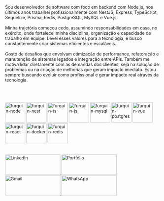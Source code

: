   <p text-align="center" >
              Sou desenvolvedor de software com foco em backend com Node.js, nos últimos anos trabalhei profissionalmente com NestJS, Express, TypeScript, Sequelize, Prisma, Redis, PostgreSQL, MySQL e Vue.js. 
              <br />
              <br />
              Minha trajetória começou cedo, assumindo responsabilidades em casa, no exército, onde fortalecei minha disciplina, organização e capacidade de trabalho em equipe. Levei esses valores para a tecnologia, e busco constantemente criar sistemas eficientes e escaláveis.
              <br />
              <br />
              Gosto de desafios que envolvam otimização de performance, refatoração e manutenção de sistemas legados e integração entre APIs. Também me motiva lidar diretamente com as demandas dos clientes, seja na solução de problemas ou na criação de melhorias que geram impacto imediato. Estou sempre buscando evoluir como profissional e gerar impacto real através da tecnologia.
              <br />
              <br />
  </p>
<div class="competencias">
  <br><br>
  <div>
    <img height="65" width="65" alt="furquin-node" src="https://cdn.jsdelivr.net/gh/devicons/devicon/icons/nodejs/nodejs-original-wordmark.svg" />
    <img height="65" width="65" alt="furquin-nest" src="https://cdn.jsdelivr.net/gh/devicons/devicon/icons/nestjs/nestjs-original-wordmark.svg" />
    <img height="65" width="65" alt="furquin-ts" src="https://cdn.jsdelivr.net/gh/devicons/devicon/icons/typescript/typescript-plain.svg" />
    <img height="65" width="65" alt="furquin-js" src="https://cdn.jsdelivr.net/gh/devicons/devicon/icons/javascript/javascript-plain.svg" />
    <img height="65" width="65" alt="furquin-mysql" src="https://cdn.jsdelivr.net/gh/devicons/devicon/icons/mysql/mysql-original-wordmark.svg" />
    <img height="65" width="65" alt="furquin-postgres" src="https://cdn.jsdelivr.net/gh/devicons/devicon/icons/postgresql/postgresql-original-wordmark.svg" />
    <img height="65" width="65" alt="furquin-vue" src="https://cdn.jsdelivr.net/gh/devicons/devicon/icons/vuejs/vuejs-original-wordmark.svg" />          
    <img height="65" width="65" alt="furquin-react" src="https://cdn.jsdelivr.net/gh/devicons/devicon/icons/react/react-original-wordmark.svg" />
    <img height="65" width="65" alt="furquin-docker" src="https://cdn.jsdelivr.net/gh/devicons/devicon/icons/docker/docker-plain-wordmark.svg" />
    <img height="65" width="65" alt="furquin-redis" src="https://cdn.jsdelivr.net/gh/devicons/devicon/icons/redis/redis-plain-wordmark.svg" />
  </div> 
  <br />
  <br />
</div>
  
<div class="contatos">
  <a href="https://www.linkedin.com/in/laert-furquin/" target="_blank" rel="noopener noreferrer">
    <img width="179" height="65" src="https://cdn.jsdelivr.net/gh/devicons/devicon/icons/linkedin/linkedin-original.svg" alt="LinkedIn">
  </a>
  <a href="https://furquin.github.io/laertFurquin/#/" target="_blank" rel="noopener noreferrer">
    <img width="179" height="65" src="https://cdn.jsdelivr.net/gh/devicons/devicon/icons/gitbook/gitbook-original.svg" alt="Portfólio">
  </a>
  <a href="mailto:laert.ff@gmail.com" target="_blank" rel="noopener noreferrer">
    <img width="179" height="65" src="https://cdn.simpleicons.org/gmail/EA4335" alt="Gmail">
  </a>
  <a href="https://wa.me/5561991205922" target="_blank" rel="noopener noreferrer">
    <img width="179" height="65" src="https://cdn.simpleicons.org/whatsapp/25D366" alt="WhatsApp">
  </a>
</div>


